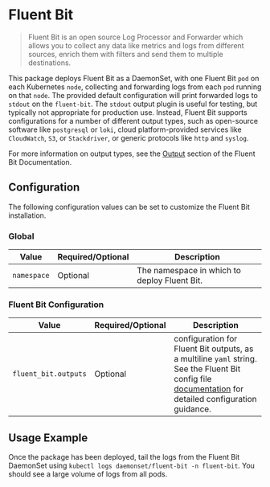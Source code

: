 # Fluent Bit

> Fluent Bit is an open source Log Processor and Forwarder which allows you to collect any data like metrics and logs from different sources, enrich them with filters and send them to multiple destinations.

This package deploys Fluent Bit as a DaemonSet, with one Fluent Bit `pod` on each Kubernetes `node`, collecting and forwarding logs from each `pod` running on that `node`.
The provided default configuration will print forwarded logs to `stdout` on the `fluent-bit`.
The `stdout` output plugin is useful for testing, but typically not appropriate for production use.
Instead, Fluent Bit supports configurations for a number of different output types, such as open-source software like `postgresql` or `loki`, cloud platform-provided services like `CloudWatch`, `S3`, or `Stackdriver`, or generic protocols like `http` and `syslog`.

For more information on output types, see the [Output](https://docs.fluentbit.io/manual/pipeline/outputs) section of the Fluent Bit Documentation.

## Configuration

The following configuration values can be set to customize the Fluent Bit installation.

### Global

| Value | Required/Optional | Description |
|-------|-------------------|-------------|
| `namespace` | Optional | The namespace in which to deploy Fluent Bit. |

### Fluent Bit Configuration

| Value | Required/Optional | Description |
|-------|-------------------|-------------|
|`fluent_bit.outputs`|Optional|configuration for Fluent Bit outputs, as a multiline `yaml` string. See the Fluent Bit config file [documentation](https://docs.fluentbit.io/manual/administration/configuring-fluent-bit/configuration-file#config_output) for detailed configuration guidance.|

## Usage Example

Once the package has been deployed, tail the logs from the Fluent Bit DaemonSet using `kubectl logs daemonset/fluent-bit -n fluent-bit`. You should see a large volume of logs from all pods.

